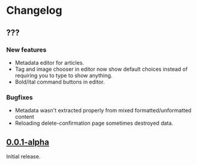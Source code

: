# Changelog

## ???

### New features

* Metadata editor for articles.
* Tag and image chooser in editor now show default choices instead of requiring you to type to show anything.
* Bold/ital command buttons in editor.

### Bugfixes

* Metadata wasn't extracted properly from mixed formatted/unformatted content
* Reloading delete-confirmation page sometimes destroyed data.

## [0.0.1-alpha](https://github.com/syegulalp/folio/releases/tag/0.0.1-alpha)

Initial release.